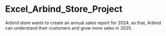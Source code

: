 # Excel_Arbind_Store_Project
Arbind store wants to create an annual sales report for 2024. so that, Arbind can understand their customers and grow more sales in 2025.
